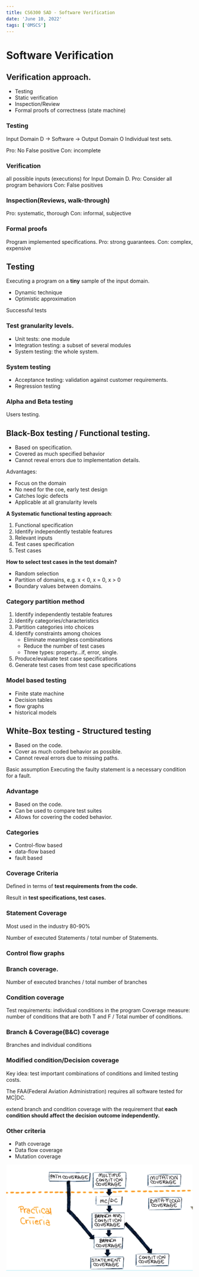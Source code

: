 ```yaml
---
title: CS6300 SAD - Software Verification
date: 'June 10, 2022'
tags: ['OMSCS']
---
```


# Software Verification

## Verification approach.
* Testing
* Static verification
* Inspection/Review
* Formal proofs of correctness (state machine)

### Testing
Input Domain D -> Software -> Output Domain O
Individual test sets.

Pro: No False positive
Con: incomplete

### Verification
all possible inputs (executions) for Input Domain D.
Pro: Consider all program behaviors
Con: False positives

### Inspection(Reviews, walk-through)
Pro: systematic, thorough
Con: informal, subjective

### Formal proofs
Program implemented specifications.
Pro: strong guarantees.
Con: complex, expensive

## Testing
Executing a program on a **tiny** sample of the input domain.
* Dynamic technique
* Optimistic approximation

Successful tests

### Test granularity levels.
* Unit tests: one module
* Integration testing: a subset of several modules 
* System testing: the whole system.

### System testing
* Acceptance testing: validation against customer requirements.
* Regression testing

### Alpha and Beta testing
Users testing.

## Black-Box testing / Functional testing.
* Based on specification.
* Covered as much specified behavior
* Cannot reveal errors due to implementation details.

Advantages:
* Focus on the domain
* No need for the coe, early test design
* Catches logic defects
* Applicable at all granularity levels

**A Systematic functional testing approach**:
1. Functional specification
2. Identify independently testable features
3. Relevant inputs
4. Test cases specification
5. Test cases


**How to select test cases in the test domain?**
* Random selection
* Partition of domains, e.g. x < 0, x = 0, x > 0
* Boundary values between domains.

### Category partition method
1. Identify independently testable features
2. Identify categories/characteristics
3. Partition categories into choices
4. Identify constraints among choices
    * Eliminate meaningless combinations
    * Reduce the number of test cases
    * Three types: property...if, error, single.
5. Produce/evaluate test case specifications
6. Generate test cases from test case specifications

### Model based testing
* Finite state machine
* Decision tables
* flow graphs
* historical models

## White-Box testing - Structured testing
* Based on the code.
* Cover as much coded behavior as possible.
* Cannot reveal errors due to missing paths.

Basic assumption
Executing the faulty statement is a necessary condition
for a fault.

### Advantage
* Based on the code.
* Can be used to compare test suites
* Allows for covering the coded behavior.

### Categories
* Control-flow based
* data-flow based
* fault based

### Coverage Criteria
Defined in terms of **test requirements from the code.**

Result in **test specifications, test cases.**

### Statement Coverage
Most used in the industry 80-90%

Number of executed Statements / total number of Statements.

### Control flow graphs

### Branch coverage.
Number of executed branches / total number of branches

### Condition coverage
Test requirements: individual conditions in the program
Coverage measure: 
number of conditions that are both T and F /
Total number of conditions.

### Branch & Coverage(B&C) coverage
Branches and individual conditions

### Modified condition/Decision coverage
Key idea: test important combinations of conditions and limited testing costs.

The FAA(Federal Aviation Administration) requires all software tested for MC|DC.

extend branch and condition coverage with the requirement that 
**each condition should affect the decision outcome independently.**

### Other criteria
* Path coverage
* Data flow coverage
* Mutation coverage

![Test Criteria Subsumption](./img/test-criteria-subsumption.png)